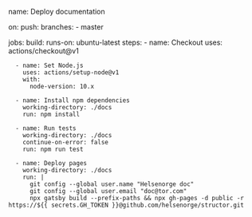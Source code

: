 name: Deploy documentation

on:
push:
branches: - master

jobs:
build:
runs-on: ubuntu-latest
steps: - name: Checkout
uses: actions/checkout@v1

      - name: Set Node.js
        uses: actions/setup-node@v1
        with:
          node-version: 10.x

      - name: Install npm dependencies
        working-directory: ./docs
        run: npm install

      - name: Run tests
        working-directory: ./docs
        continue-on-error: false
        run: npm run test

      - name: Deploy pages
        working-directory: ./docs
        run: |
          git config --global user.name "Helsenorge doc"
          git config --global user.email "doc@tor.com"
          npx gatsby build --prefix-paths && npx gh-pages -d public -r https://${{ secrets.GH_TOKEN }}@github.com/helsenorge/structor.git
